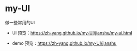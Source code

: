 # my-UI
做一些常用的UI


* UI 预览：https://zh-yang.github.io/my-UI/jianshu/my-ui.html

* demo 预览：https://zh-yang.github.io/my-UI/jianshu